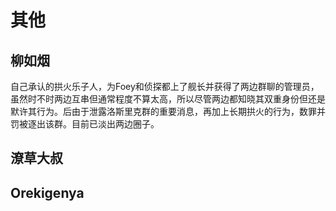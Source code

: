 # 其他
## 柳如烟
自己承认的拱火乐子人，为Foey和侦探都上了舰长并获得了两边群聊的管理员，虽然时不时两边互串但通常程度不算太高，所以尽管两边都知晓其双重身份但还是默许其行为。后由于泄露洛斯里克群的重要消息，再加上长期拱火的行为，数罪并罚被逐出该群。目前已淡出两边圈子。

## 潦草大叔

## Orekigenya